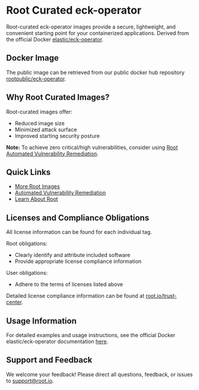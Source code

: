 # Root Curated eck-operator

Root-curated eck-operator images provide a secure, lightweight, and convenient starting point for your containerized applications. Derived from the official Docker [elastic/eck-operator](https://hub.docker.com/r/elastic/eck-operator).

## Docker Image
The public image can be retrieved from our public docker hub repository [rootpublic/eck-operator](https://hub.docker.com/r/rootpublic/eck-operator).

## Why Root Curated Images?
Root-curated images offer:
- Reduced image size
- Minimized attack surface
- Improved starting security posture

**Note:** To achieve zero critical/high vulnerabilities, consider using [Root Automated Vulnerability Remediation](https://app.root.io).

## Quick Links
- [More Root Images](https://images.root.io)
- [Automated Vulnerability Remediation](https://app.root.io)
- [Learn About Root](https://www.root.io)

## Licenses and Compliance Obligations
All license information can be found for each individual tag.

Root obligations:
- Clearly identify and attribute included software
- Provide appropriate license compliance information

User obligations:
- Adhere to the terms of licenses listed above

Detailed license compliance information can be found at [root.io/trust-center](https://root.io/trust-center).

## Usage Information
For detailed examples and usage instructions, see the official Docker elastic/eck-operator documentation [here](https://hub.docker.com/r/elastic/eck-operator).

## Support and Feedback
We welcome your feedback! Please direct all questions, feedback, or issues to [support@root.io](mailto:support@root.io).